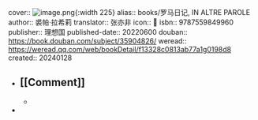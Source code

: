 cover:: ![image.png](../assets/image_1706436428043_0.png){:width 225}
alias:: books/罗马日记, IN ALTRE PAROLE
author:: 裘帕·拉希莉
translator:: 张亦非
icon:: 📖
isbn:: 9787559849960
publisher:: 理想国
published-date:: 20220600
douban:: https://book.douban.com/subject/35904826/
weread:: https://weread.qq.com/web/bookDetail/f13328c0813ab77a1g0198d8
created:: 20240128
- ## [[Comment]]
  -
-